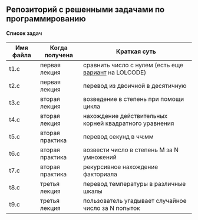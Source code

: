 ## Репозиторий с решенными задачами по программированию

**Список задач**

Имя файла | Когда получена | Краткая суть
--- | --- | --- 
t1.c | первая лекция | сравнить число с нулем  (есть еще [вариант](https://github.com/aulandsdalen/lolcat) на LOLCODE)
t2.c | первая лекция | перевод из двоичной в десятичную
t3.c | вторая лекция | возведение в степень при помощи цикла
t4.c | вторая лекция |нахождение действительных корней квадратного уравнения
t5.c | вторая практика | перевод секунд в чч:мм
t6.c | вторая практика | возвести число в степень M за N умножений
t7.c | вторая практика | рекурсивное нахождение факториала
t8.c | третья лекция | перевод температуры в различные шкалы
t9.c | третья лекция | пользователь угадывает случайное число за N попыток